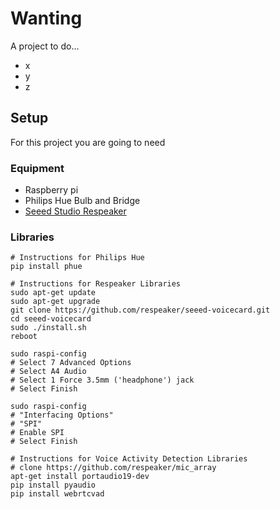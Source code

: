 # Wanting

A project to do...

- x
- y
- z

## Setup

 For this project you are going to need

### Equipment

* Raspberry pi
* Philips Hue Bulb and Bridge
* [Seeed Studio Respeaker](https://www.amazon.com/seeed-Studio-ReSpeaker-4-Mic-Raspberry/dp/B076SSR1W1)

### Libraries

```Shell
# Instructions for Philips Hue
pip install phue

# Instructions for Respeaker Libraries
sudo apt-get update
sudo apt-get upgrade
git clone https://github.com/respeaker/seeed-voicecard.git
cd seeed-voicecard
sudo ./install.sh
reboot

sudo raspi-config
# Select 7 Advanced Options
# Select A4 Audio
# Select 1 Force 3.5mm ('headphone') jack
# Select Finish

sudo raspi-config
# "Interfacing Options"
# "SPI"
# Enable SPI
# Select Finish

# Instructions for Voice Activity Detection Libraries
# clone https://github.com/respeaker/mic_array
apt-get install portaudio19-dev
pip install pyaudio
pip install webrtcvad


```
